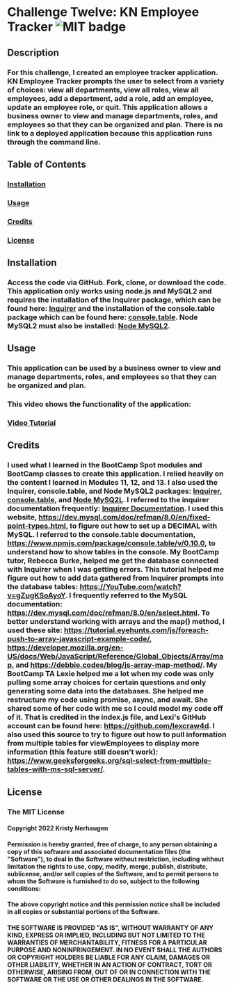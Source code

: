 # Challenge Twelve: KN Employee Tracker ![MIT badge](https://img.shields.io/badge/License-MIT-yellow.svg)

## Description
### For this challenge, I created an employee tracker application. KN Employee Tracker prompts the user to select from a variety of choices: view all departments, view all roles, view all employees, add a department, add a role, add an employee, update an employee role, or quit. This application allows a business owner to view and manage departments, roles, and employees so that they can be organized and plan. There is no link to a deployed application because this application runs through the command line.

## Table of Contents 
### [Installation](#installation)
### [Usage](#usage)
### [Credits](#credits) 
### [License](#license)

## Installation
### Access the code via GitHub. Fork, clone, or download the code. This application only works using node.js and MySQL2 and requires the installation of the Inquirer package, which can be found here: [Inquirer](https://www.npmjs.com/package/inquirer) and the installation of the console.table package which can be found here: [console.table](https://www.npmjs.com/package/console.table). Node MySQL2 must also be installed: [Node MySQL2](https://www.npmjs.com/package/mysql2).

## Usage
### This application can be used by a business owner to view and manage departments, roles, and employees so that they can be organized and plan.

### This video shows the functionality of the application:
### [Video Tutorial](https://drive.google.com/file/d/1524oUHDokLnFPc2mPGK13UBkdZGPdeZ3/view?usp=sharing)

## Credits 
### I used what I learned in the BootCamp Spot modules and BootCamp classes to create this application. I relied heavily on the content I learned in Modules 11, 12, and 13. I also used the Inquirer, console.table, and Node MySQL2 packages: [Inquirer](https://www.npmjs.com/package/inquirer), [console.table](https://www.npmjs.com/package/console.table), and [Node MySQ2L](https://www.npmjs.com/package/mysql2). I referred to the inquirer documentation frequently: [Inquirer Documentation](https://www.npmjs.com/package/inquirer#methods). I used this website, https://dev.mysql.com/doc/refman/8.0/en/fixed-point-types.html, to figure out how to set up a DECIMAL with MySQL. I referred to the console.table documentation, https://www.npmjs.com/package/console.table/v/0.10.0, to understand how to show tables in the console. My BootCamp tutor, Rebecca Burke, helped me get the database connected with Inquirer when I was getting errors. This tutorial helped me figure out how to add data gathered from Inquirer prompts into the database tables: https://YouTube.com/watch?v=gZugKSoAyoY. I frequently referred to the MySQL documentation: https://dev.mysql.com/doc/refman/8.0/en/select.html. To better understand working with arrays and the map() method, I used these site: https://tutorial.eyehunts.com/js/foreach-push-to-array-javascript-example-code/, https://developer.mozilla.org/en-US/docs/Web/JavaScript/Reference/Global_Objects/Array/map, and https://debbie.codes/blog/js-array-map-method/. My BootCamp TA Lexie helped me a lot when my code was only pulling some array choices for certain questions and only generating some data into the databases. She helped me restructure my code using promise, async, and await. She shared some of her code with me so I could model my code off of it. That is credited in the index.js file, and Lexi's GitHub account can be found here: https://github.com/lexcraw4d. I also used this source to try to figure out how to pull information from multiple tables for viewEmployees to display more information (this feature still doesn't work): https://www.geeksforgeeks.org/sql-select-from-multiple-tables-with-ms-sql-server/. 


## License
### The MIT License 
#### Copyright 2022 Kristy Nerhaugen 
#### Permission is hereby granted, free of charge, to any person obtaining a copy of this software and associated documentation files (the "Software"), to deal in the Software without restriction, including without limitation the rights to use, copy, modify, merge, publish, distribute, sublicense, and/or sell copies of the Software, and to permit persons to whom the Software is furnished to do so, subject to the following conditions: 
#### The above copyright notice and this permission notice shall be included in all copies or substantial portions of the Software. 
#### THE SOFTWARE IS PROVIDED "AS IS", WITHOUT WARRANTY OF ANY KIND, EXPRESS OR IMPLIED, INCLUDING BUT NOT LIMITED TO THE WARRANTIES OF MERCHANTABILITY, FITNESS FOR A PARTICULAR PURPOSE AND NONINFRINGEMENT. IN NO EVENT SHALL THE AUTHORS OR COPYRIGHT HOLDERS BE LIABLE FOR ANY CLAIM, DAMAGES OR OTHER LIABILITY, WHETHER IN AN ACTION OF CONTRACT, TORT OR OTHERWISE, ARISING FROM, OUT OF OR IN CONNECTION WITH THE SOFTWARE OR THE USE OR OTHER DEALINGS IN THE SOFTWARE. 